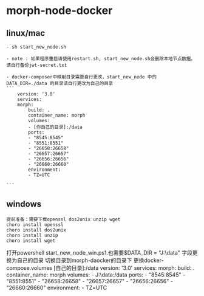 # morph-node-docker

## linux/mac
    - sh start_new_node.sh

    - note : 如果程序重启请使用restart.sh, start_new_node.sh会删除本地节点数据。请自行备份jwt-secret.txt
    
    - docker-composer中映射目录需要自行更改，start_new_node 中的 DATA_DIR=./data 的目录请自行更改为自己的目录
    ```
        version: '3.8'
        services:
        morph:
            build: .
            container_name: morph
            volumes:
            - [你自己的目录]:/data
            ports:
            - "8545:8545"
            - "8551:8551"
            - "26658:26658"
            - "26657:26657"
            - "26656:26656"
            - "26660:26660"
            environment:
            - TZ=UTC

    ```

## windows
    提前准备：需要下载openssl dos2unix unzip wget
    choro install openssl
    choro install dos2unix
    choro install unzip
    choro install wget
   打开powershell 
    start_new_node_win.ps1.也需要$DATA_DIR = "J:\data" 字段更换为自己的目录
    切换目录到morph-daocker的目录下
    更换docker-compose.volumes [自己的目录]:/data
    version: '3.0'
services:
  morph:
    build: .
    container_name: morph
    volumes:
      - J:\data:/data
    ports:
      - "8545:8545"
      - "8551:8551"
      - "26658:26658"
      - "26657:26657"
      - "26656:26656"
      - "26660:26660"
    environment:
      - TZ=UTC
    
